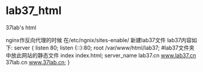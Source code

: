 # lab37_html
37lab's html

nginx作反向代理的时候
在/etc/ngnix/sites-enable/   新建lab37文件
 lab37内容如下:
  server {
      listen 80;
	  listen {::}:80;
	  root /var/www/html/lab37; #lab37文件夹中放此网站的静态文件
	  index  index.html;
	  server_name lab37.cn www.lab37.cn  37lab.cn  www.37lab.cn;
  }